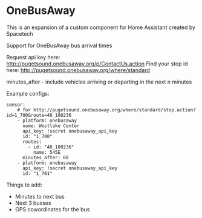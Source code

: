 # OneBusAway
This is an expansion of a custom component for Home Assistant created by Spacetech

Support for OneBusAway bus arrival times

Request api key here: http://pugetsound.onebusaway.org/p/ContactUs.action
Find your stop id here: http://pugetsound.onebusaway.org/where/standard

minutes_after - include vehicles arriving or departing in the next n minutes

Example configs:
```
sensor:
    # for http://pugetsound.onebusaway.org/where/standard/stop.action?id=1_700&route=40_100236
    - platform: onebusaway
      name: Westlake Center
      api_key: !secret onebusaway_api_key
      id: "1_700"
      routes:
        - id: "40_100236"
          name: 545E
      minutes_after: 60
    - platform: onebusaway
      api_key: !secret onebusaway_api_key
      id: "1_701"
```

Things to add:

- Minutes to next bus
- Next 3 busses
- GPS cowordinates for the bus

